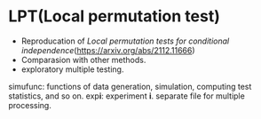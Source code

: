 # LPT(Local permutation test)

 - Reproducation of *Local permutation tests for conditional independence*(https://arxiv.org/abs/2112.11666)
 - Comparasion with other methods.
 - exploratory multiple testing.


simufunc: functions of data generation, simulation, computing test statistics, and so on.
exp**i**: experiment **i**. separate file for multiple processing.
